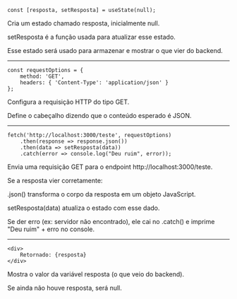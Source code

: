     const [resposta, setResposta] = useState(null);

Cria um estado chamado resposta, inicialmente null.

setResposta é a função usada para atualizar esse estado.

Esse estado será usado para armazenar e mostrar o que vier do backend.

---------------------------------------------------------------------

    const requestOptions = {
        method: 'GET',
        headers: { 'Content-Type': 'application/json' }
    };

Configura a requisição HTTP do tipo GET.

Define o cabeçalho dizendo que o conteúdo esperado é JSON.

---------------------------------------------------------------------

    fetch('http://localhost:3000/teste', requestOptions)
        .then(response => response.json())
        .then(data => setResposta(data))
        .catch(error => console.log("Deu ruim", error));


Envia uma requisição GET para o endpoint http://localhost:3000/teste.

Se a resposta vier corretamente:

.json() transforma o corpo da resposta em um objeto JavaScript.

setResposta(data) atualiza o estado com esse dado.

Se der erro (ex: servidor não encontrado), ele cai no .catch() e imprime "Deu ruim" + erro no console.

---------------------------------------------------------------------

    <div>
        Retornado: {resposta}
    </div>

Mostra o valor da variável resposta (o que veio do backend).

Se ainda não houve resposta, será null.